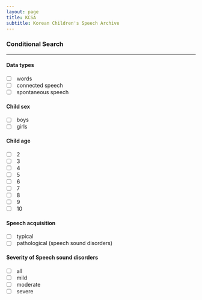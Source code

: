 ```yaml
---
layout: page
title: KCSA
subtitle: Korean Children's Speech Archive
---
```


### Conditional Search
---

#### Data types  

<ul class="task-list">
    <li class="task-list-item"><input type="checkbox" class="task-list-item-checkbox"> words</li>
    <li class="task-list-item"><input type="checkbox" class="task-list-item-checkbox"> connected speech</li>
    <li class="task-list-item"><input type="checkbox" class="task-list-item-checkbox"> spontaneous speech</li>
</ul>

#### Child sex  

<ul class="task-list">
    <li class="task-list-item"><input type="checkbox" class="task-list-item-checkbox"> boys</li>
    <li class="task-list-item"><input type="checkbox" class="task-list-item-checkbox"> girls</li>
</ul>

#### Child age

<ul class="task-list">
    <li class="task-list-item"><input type="checkbox" class="task-list-item-checkbox"> 2</li>
    <li class="task-list-item"><input type="checkbox" class="task-list-item-checkbox"> 3</li>
    <li class="task-list-item"><input type="checkbox" class="task-list-item-checkbox"> 4</li>
    <li class="task-list-item"><input type="checkbox" class="task-list-item-checkbox"> 5</li>
    <li class="task-list-item"><input type="checkbox" class="task-list-item-checkbox"> 6</li>
    <li class="task-list-item"><input type="checkbox" class="task-list-item-checkbox"> 7</li>
    <li class="task-list-item"><input type="checkbox" class="task-list-item-checkbox"> 8</li>
    <li class="task-list-item"><input type="checkbox" class="task-list-item-checkbox"> 9</li>
    <li class="task-list-item"><input type="checkbox" class="task-list-item-checkbox"> 10</li>
</ul>

#### Speech acquisition

<ul class="task-list">
    <li class="task-list-item"><input type="checkbox" class="task-list-item-checkbox"> typical</li>
    <li class="task-list-item"><input type="checkbox" class="task-list-item-checkbox"> pathological (speech sound disorders)</li>
</ul>


#### Severity of Speech sound disorders

<ul class="task-list">
    <li class="task-list-item"><input type="checkbox" class="task-list-item-checkbox"> all</li>
    <li class="task-list-item"><input type="checkbox" class="task-list-item-checkbox"> mild</li>
    <li class="task-list-item"><input type="checkbox" class="task-list-item-checkbox"> moderate</li>
    <li class="task-list-item"><input type="checkbox" class="task-list-item-checkbox"> severe</li>
</ul>
